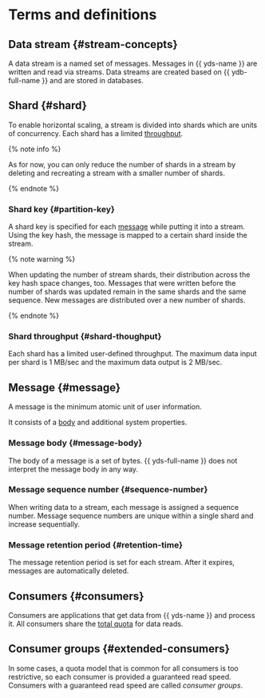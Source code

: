 # Terms and definitions

## Data stream {#stream-concepts}

A data stream is a named set of messages. Messages in {{ yds-name }} are written and read via streams. Data streams are created based on {{ ydb-full-name }} and are stored in databases.

## Shard {#shard}

To enable horizontal scaling, a stream is divided into shards which are units of concurrency. Each shard has a limited [throughput](#shard-thoughput).

{% note info %}

As for now, you can only reduce the number of shards in a stream by deleting and recreating a stream with a smaller number of shards.

{% endnote %}

### Shard key {#partition-key}

A shard key is specified for each [message](#message) while putting it into a stream. Using the key hash, the message is mapped to a certain shard inside the stream.

{% note warning %}

When updating the number of stream shards, their distribution across the key hash space changes, too. Messages that were written before the number of shards was updated remain in the same shards and the same sequence. New messages are distributed over a new number of shards.

{% endnote %}

### Shard throughput {#shard-thoughput}

Each shard has a limited user-defined throughput. The maximum data input per shard is 1 MB/sec and the maximum data output is 2 MB/sec.

## Message {#message}

A message is the minimum atomic unit of user information.

It consists of a [body](#message-body) and additional system properties.

### Message body {#message-body}

The body of a message is a set of bytes. {{ yds-full-name }} does not interpret the message body in any way.

### Message sequence number {#sequence-number}

When writing data to a stream, each message is assigned a sequence number. Message sequence numbers are unique within a single shard and increase sequentially.

### Message retention period {#retention-time}

The message retention period is set for each stream. After it expires, messages are automatically deleted.

## Consumers {#consumers}

Consumers are applications that get data from {{ yds-name }} and process it. All consumers share the [total quota](limits.md) for data reads.

## Consumer groups {#extended-consumers}

In some cases, a quota model that is common for all consumers is too restrictive, so each consumer is provided a guaranteed read speed. Consumers with a guaranteed read speed are called _consumer groups_.

